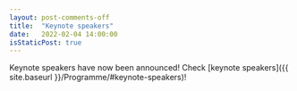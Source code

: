 ```yaml
---
layout: post-comments-off
title:  "Keynote speakers"
date:   2022-02-04 14:00:00
isStaticPost: true
---
```

Keynote speakers have now been announced! Check [keynote speakers]({{ site.baseurl }}/Programme/#keynote-speakers)!